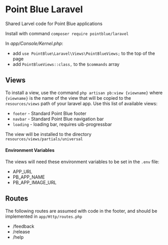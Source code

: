 # Point Blue Laravel

Shared Larvel code for Point Blue applications

Install with command `composer require pointblue/laravel`  

In *app/Console/Kernel.php*:  
 - add `use PointBlue\Laravel\Views\PointBlueViews;` to the top of the page 
 - add `PointBlueViews::class,` to the `$commands` array
  
## Views

To install a view, use the command `php artisan pb:view {viewname}` 
where `{viewname}` is the name of the view that will be copied to the 
`resources/views` path of your laravel app. Use this list of available 
views:  

  - `footer` - Standard Point Blue footer
  - `navbar` - Standard Point Blue navigation bar
  - `loading` - loading bar, requires uib-progressbar
  
The view will be installed to the directory
`resources/views/partials/universal`

#### Environment Variables

The views will need these environment variables to be set in the `.env` file:

- APP_URL
- PB_APP_NAME
- PB_APP_IMAGE_URL

## Routes

The following routes are assumed with code in the footer, and should be implemented in `app/Http/routes.php`
  - /feedback
  - /release
  - /help
